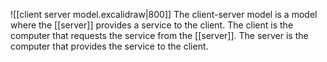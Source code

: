 ![[client server model.excalidraw|800]]
The client-server model is a model where the [[server]] provides a service to the client. The client is the computer that requests the service from the [[server]]. The server is the computer that provides the service to the client.
